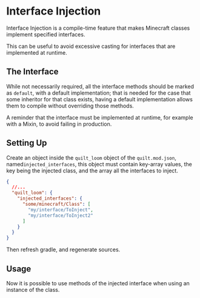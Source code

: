 # Interface Injection

Interface Injection is a compile-time feature that makes Minecraft classes implement specified interfaces.

This can be useful to avoid excessive casting for interfaces that are implemented at runtime.

## The Interface

While not necessarily required, all the interface methods should be marked as `default`, with a default implementation;
that is needed for the case that some inheritor for that class exists, having a default implementation allows them to
compile without overriding those methods.

A reminder that the interface must be implemented at runtime, for example with a Mixin, to avoid failing in production.

## Setting Up

Create an object inside the `quilt_loom` object of the `quilt.mod.json`, named`injected_interfaces`, this object
must contain key-array values, the key being the injected class, and the array all the interfaces to inject.

```json
{
  //...
  "quilt_loom": {
    "injected_interfaces": {
      "some/minecraft/Class": [
        "my/interface/ToInject",
        "my/interface/ToInject2"
      ]
    }
  }
}
```
<!--- Link to the guide that talks about genSource (i.e. setup) -->
Then refresh gradle, and regenerate sources.

## Usage

Now it is possible to use methods of the injected interface when using an instance of the class.

